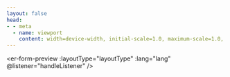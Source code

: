 ```yaml
---
layout: false
head:
- - meta
  - name: viewport
    content: width=device-width, initial-scale=1.0, maximum-scale=1.0, minimum-scale=1.0, viewport-fit=cover
---
```

<script setup>
import { ElMessage } from 'element-plus'
import { useData, useRoute, useRouter } from 'vitepress'
import { ref, onMounted, shallowRef, nextTick, h } from 'vue'
const lang = ref('zh-cn')
const content = ref('')
const dialogVisible = ref(false)
const layoutType = ref(1)
let ace = '' 
let aceEditor = '' 
const EReditorRef = ref(null)
let erData = {}
let query = {}
const customDefineClientComponent = (loader, handle = [], fn) => {
  return {
    setup() {
      const comp = shallowRef()
      onMounted(async () => {
        let res = await loader()
        if (res && (res.__esModule || res[Symbol.toStringTag] === 'Module')) {
          res = res.default
        }
        comp.value = res
        fn && fn()
      })
      return () => (comp.value ? h(comp.value, ...handle) : null)
    }
  }
}
const erFormPreview = customDefineClientComponent(async () => {
  const queryString = await import('query-string')
  query = queryString.default.parse(location.search)
  if (query.layoutType) {
    layoutType.value = Number(query.layoutType)
  }
  lang.value = query.lang || 'zh-cn'
  const { erFormPreview } = await import('everright-formeditor')
  await import ('everright-formeditor/dist/style.css')
  if (query.layoutType) {
    const { data: { data } } = await import (`./example${query.layoutType}.data.js`)
    erData = data
  }
  return erFormPreview
}, [
  { ref: EReditorRef }
], () => {
  nextTick(() => {
    EReditorRef.value.setData(erData)
  })
})
const handleListener = async ({ type, data }) => {
  switch (type) {
    case 'submit':
      ElMessage({
        message: h('pre', JSON.stringify(data, '', 2))
      })
      break
  }
}
</script>
<er-form-preview
  :layoutType="layoutType"
  :lang="lang"
  @listener="handleListener"
/>
